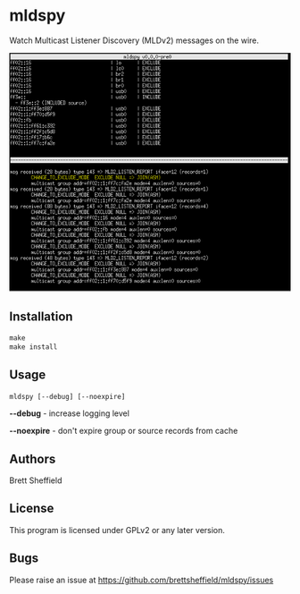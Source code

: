 # mldspy

Watch Multicast Listener Discovery (MLDv2) messages on the wire.

![](https://raw.githubusercontent.com/brettsheffield/mldspy/master/screenshot.png)

## Installation

```
make
make install
```

## Usage

`mldspy [--debug] [--noexpire]`

**--debug** - increase logging level

**--noexpire**  - don't expire group or source records from cache

## Authors

Brett Sheffield

## License

This program is licensed under GPLv2 or any later version.

## Bugs

Please raise an issue at https://github.com/brettsheffield/mldspy/issues
